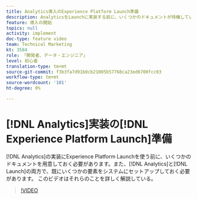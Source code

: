 ```yaml
---
title: Analytics導入のExperience Platform Launch準備
description: AnalyticsをLaunchに実装する前に、いくつかのドキュメントが待機している必要があり、AnalyticsとLaunchの両方で、いくつかの設定をシステムに行う必要があります。 このビデオはそれらのことを詳しく解説している。
feature: 導入の開始
topics: null
activity: implement
doc-type: feature video
team: Technical Marketing
kt: 3584
role: 「開発者、データ・エンジニア」
level: 初心者
translation-type: tm+mt
source-git-commit: f3b3fa7d91b0cb21005b57768ca23ed6700fcc03
workflow-type: tm+mt
source-wordcount: '101'
ht-degree: 0%

---
```



# [!DNL Analytics]実装の[!DNL Experience Platform Launch]準備

[!DNL Analytics]の実装にExperience Platform Launchを使う前に、いくつかのドキュメントを用意しておく必要があります。また、[!DNL Analytics]と[!DNL Launch]の両方で、既にいくつかの要素をシステムにセットアップしておく必要があります。 このビデオはそれらのことを詳しく解説している。

>[!VIDEO](https://video.tv.adobe.com/v/28752/?quality=12)
